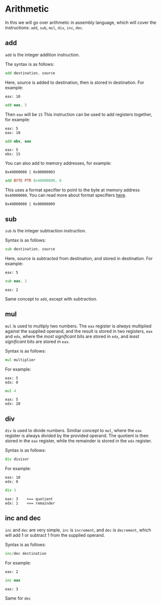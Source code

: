 # Arithmetic

In this we will go over arithmetic in assembly language, which will cover the instructions: `add`, `sub`, `mul`, `div`, `inc`, `dec`.

## add

`add` is the integer addition instruction.

The syntax is as follows:

```asm
add destination, source
```

Here, source is added to destination, then is stored in destination. For example:
```
eax: 10
```
```asm
add eax, 5
```
Then `eax` will be `15`
This instruction can be used to add registers together, for example:
```
eax: 5
eax: 10
```
```asm
add ebx, eax
```
```
eax: 5
ebx: 15
```
You can also add to memory addresses, for example:
```
0x40000000 | 0x00000003
```
```asm
add BYTE PTR 0x40000000, 6
```
This uses a format specifier to point to the byte at memory address `0x40000000`. You can read more about format specifiers [here](format-specifiers.md).
```
0x40000000 | 0x00000009
```

## sub

`sub` is the integer subtraction instruction.

Syntax is as follows:

```asm
sub destination, source
```
Here, source is subtracted from destination, and stored in destination. For example:
```
eax: 5
```
```asm
sub eax, 3
```
```
eax: 2
```
Same concept to `add`, except with subtraction.

## mul

`mul` is used to multiply two numbers. The `eax` register is *always* multiplied against the supplied operand, and the result is stored in two registers, `eax` and `edx`, where the *most significant* bits are stored in `edx`, and *least significant* bits are stored in `eax`.

Syntax is as follows:
```asm
mul multiplier
```
For example:
```
eax: 5
edx: 0
```
```asm
mul 4
```
```
eax: 5
edx: 20
```

## div

`div` is used to divide numbers. Similiar concept to `mul`, where the `eax` register is always divided by the provided operand. The quotient is then stored in the `eax` register, while the remainder is stored in the `edx` register.

Syntax is as follows:
```asm
div divisor
```

For example:
```
eax: 10
edx: 0
```
```asm
div 3
```
```
eax: 3    <== quotient
edx: 1    <== remainder
```

## inc and dec

`inc` and `dec` are very simple, `inc` is `increment`, and `dec` is `decrement`, which will add 1 or subtract 1 from the supplied operand.

Syntax is as follows:

```asm
inc/dec destination
```

For example:
```
eax: 2
```
```asm
inc eax
```
```
eax: 3
```

Same for `dec`
